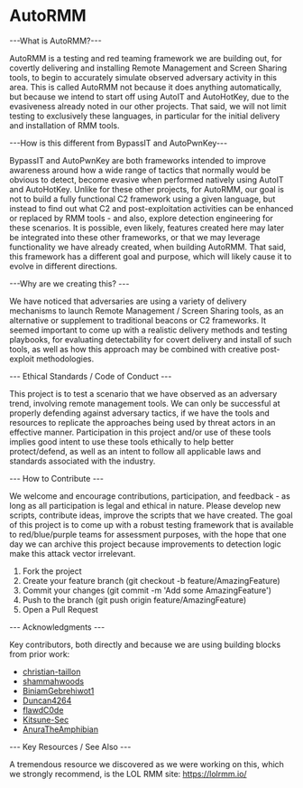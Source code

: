 # AutoRMM

---What is AutoRMM?---

AutoRMM is a testing and red teaming framework we are building out, for covertly delivering and installing Remote Management and Screen Sharing tools, to begin to accurately simulate observed adversary activity in this area.  This is called AutoRMM not because it does anything automatically, but because we intend to start off using AutoIT and AutoHotKey, due to the evasiveness already noted in our other projects.  That said, we will not limit testing to exclusively these languages, in particular for the initial delivery and installation of RMM tools.  

---How is this different from BypassIT and AutoPwnKey---

BypassIT and AutoPwnKey are both frameworks intended to improve awareness around how a wide range of tactics that normally would be obvious to detect, become evasive when performed natively using AutoIT and AutoHotKey.  Unlike for these other projects, for AutoRMM, our goal is not to build a fully functional C2 framework using a given language, but instead to find out what C2 and post-exploitation activities can be enhanced or replaced by RMM tools - and also, explore detection engineering for these scenarios.  It is possible, even likely, features created here may later be integrated into these other frameworks, or that we may leverage functionality we have already created, when building AutoRMM.  That said, this framework has a different goal and purpose, which will likely cause it to evolve in different directions.  

---Why are we creating this? ---

We have noticed that adversaries are using a variety of delivery mechanisms to launch Remote Management / Screen Sharing tools, as an alternative or supplement to traditional beacons or C2 frameworks. It seemed important to come up with a realistic delivery methods and testing playbooks, for evaluating detectability for covert delivery and install of such tools, as well as how this approach may be combined with creative post-exploit methodologies.  

--- Ethical Standards / Code of Conduct ---

This project is to test a scenario that we have observed as an adversary trend, involving remote management tools.  We can only be successful at properly defending against adversary tactics, if we have the tools and resources to replicate the approaches being used by threat actors in an effective manner. Participation in this project and/or use of these tools implies good intent to use these tools ethically to help better protect/defend, as well as an intent to follow all applicable laws and standards associated with the industry.

--- How to Contribute ---

We welcome and encourage contributions, participation, and feedback - as long as all participation is legal and ethical in nature. Please develop new scripts, contribute ideas, improve the scripts that we have created. The goal of this project is to come up with a robust testing framework that is available to red/blue/purple teams for assessment purposes, with the hope that one day we can archive this project because improvements to detection logic make this attack vector irrelevant.

1. Fork the project
2. Create your feature branch (git checkout -b feature/AmazingFeature)
3. Commit your changes (git commit -m 'Add some AmazingFeature')
4. Push to the branch (git push origin feature/AmazingFeature)
5. Open a Pull Request

--- Acknowledgments ---

Key contributors, both directly and because we are using building blocks from prior work:

- [christian-taillon](https://github.com/christian-taillon)
- [shammahwoods](https://github.com/shammahwoods) 
- [BiniamGebrehiwot1](https://github.com/BiniamGebrehiwot1)
- [Duncan4264](https://github.com/Duncan4264)
- [flawdC0de](https://github.com/flawdC0de)
- [Kitsune-Sec](https://github.com/Kitsune-Sec)
- [AnuraTheAmphibian](https://github.com/AnuraTheAmphibian)

--- Key Resources / See Also ---

A tremendous resource we discovered as we were working on this, which we strongly recommend, is the LOL RMM site: https://lolrmm.io/ 
